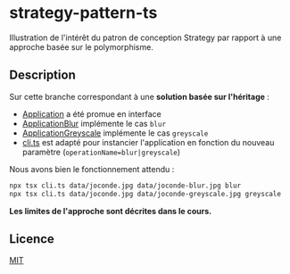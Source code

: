 # strategy-pattern-ts

Illustration de l'intérêt du patron de conception Strategy par rapport à une approche basée sur le polymorphisme.

## Description

Sur cette branche correspondant à une **solution basée sur l'héritage** :

* [Application](./src/Application.ts) a été promue en interface
* [ApplicationBlur](./src/ApplicationBlur.ts) implémente le cas `blur`
* [ApplicationGreyscale](./src/ApplicationGreyscale.ts) implémente le cas `greyscale`
* [cli.ts](./cli.ts) est adapté pour instancier l'application en fonction du nouveau paramètre (`operationName=blur|greyscale`)

Nous avons bien le fonctionnement attendu :

```bash
npx tsx cli.ts data/joconde.jpg data/joconde-blur.jpg blur
npx tsx cli.ts data/joconde.jpg data/joconde-greyscale.jpg greyscale
```

**Les limites de l'approche sont décrites dans le cours.**

## Licence

[MIT](LICENSE)







